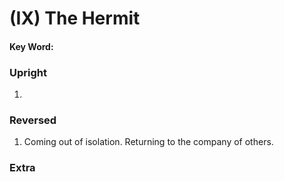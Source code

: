 # (IX) The Hermit

#### Key Word:



### Upright

1) 



### Reversed

1) Coming out of isolation. Returning to the company of others.



### Extra

